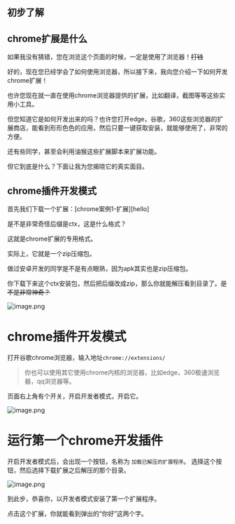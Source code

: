 ## 初步了解 

## chrome扩展是什么

如果我没有猜错，您在浏览这个页面的时候，一定是使用了浏览器！~~打钱~~

好的，现在您已经学会了如何使用浏览器，所以接下来，我向您介绍一下如何开发chrome扩展！

也许您现在就一直在使用chrome浏览器提供的扩展，比如翻译，截图等等这些实用小工具。

但您知道它是如何开发出来的吗？也许您打开edge，谷歌，360这些浏览器的扩展商店，能看到形形色色的应用，然后只要一键获取安装，就能够使用了，非常的方便。

还有些同学，甚至会利用油猴这些扩展脚本来扩展功能。

但它到底是什么？下面让我为您揭晓它的真实面目。

## chrome插件开发模式

首先我们下载一个扩展：[chrome案例1-扩展][hello]

是不是非常奇怪后缀是ctx，这是什么格式？

这就是chrome扩展的专用格式。

实际上，它就是一个zip压缩包。

做过安卓开发的同学是不是有点眼熟，因为apk其实也是zip压缩包。

你下载下来这个ctx安装包，然后把后缀改成zip，那么你就能解压看到目录了。~~是不是非常神奇？~~


![image.png](/images/1.png)

# chrome插件开发模式

打开谷歌chrome浏览器，输入地址`chrome://extensions/`
> 你也可以使用其它使用chrome内核的浏览器，比如edge，360极速浏览器，qq浏览器等。

页面右上角有个开关，开启开发者模式，开启它。

![image.png](/images/2.png)

# 运行第一个chrome开发插件 

开启开发者模式后，会出现一个按钮，名称为 `加载已解压的扩展程序`。
选择这个按钮，然后选择下载扩展之后解压的那个目录。

![image.png](/images/3.png)

到此步，恭喜你，以开发者模式安装了第一个扩展程序。

点击这个扩展，你就能看到弹出的“你好”这两个字。